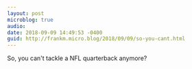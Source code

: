 ```yaml
---
layout: post
microblog: true
audio: 
date: 2018-09-09 14:49:53 -0400
guid: http://frankm.micro.blog/2018/09/09/so-you-cant.html
---
```

So, you can't tackle a NFL quarterback anymore? 
